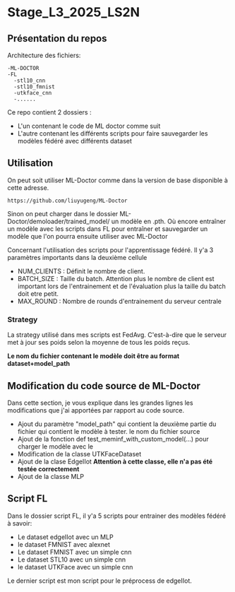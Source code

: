 # Stage_L3_2025_LS2N

## Présentation du repos
Architecture des fichiers:
```
-ML-DOCTOR
-FL
  -stl10_cnn
  -stl10_fmnist
  -utkface_cnn
  -......
```
Ce repo contient 2 dossiers : 
- L'un contenant le code de ML doctor comme suit
- L'autre contenant les différents scripts pour faire sauvegarder les modèles fédéré avec différents dataset

## Utilisation 

On peut soit utiliser ML-Doctor comme dans la version de base disponible à cette adresse.
```
https://github.com/liuyugeng/ML-Doctor
```
Sinon on peut charger dans le dossier ML-Doctor/demoloader/trained_model/ un modèle en .pth.
Où encore entraîner un modèle avec les scripts dans FL pour entraîner et sauvegarder un modèle que l'on pourra ensuite utiliser avec ML-Doctor

Concernant l'utilisation des scripts pour l'apprentissage fédéré. Il y'a 3 paramètres importants dans la deuxième cellule
- NUM_CLIENTS : Définit le nombre de client.
- BATCH_SIZE : Taille du batch. Attention plus le nombre de client est important lors de l'entrainement et de l'évaluation plus la taille du batch doit etre petit.
- MAX_ROUND : Nombre de rounds d'entrainement du serveur centrale

### Strategy
La strategy utilisé dans mes scripts est FedAvg. C'est-à-dire que le serveur met à jour ses poids selon la moyenne de tous les poids reçus.

**Le nom du fichier contenant le modèle doit être au format dataset+model_path**

## Modification du code source de ML-Doctor
Dans cette section, je vous explique dans les grandes lignes les modifications que j'ai apportées par rapport au code source.

- Ajout du paramètre "model_path" qui contient la deuxième partie du fichier qui contient le modèle à tester. le nom du fichier source
- Ajout de la fonction def test_meminf_with_custom_model(...) pour charger le modèle avec le 
- Modification de la classe UTKFaceDataset
- Ajout de la clase EdgeIIot **Attention à cette classe, elle n'a pas été testée correctement**
- Ajout de la classe MLP

## Script FL
Dans le dossier script FL, il y'a 5 scripts pour entrainer des modèles fédéré à savoir:
- Le dataset edgeIIot avec un MLP
- le dataset FMNIST avec alexnet
- Le dataset FMNIST avec un simple cnn
- Le dataset STL10 avec un simple cnn
- le dataset UTKFace avec un simple cnn

Le dernier script est mon script pour le préprocess de edgeIIot.
